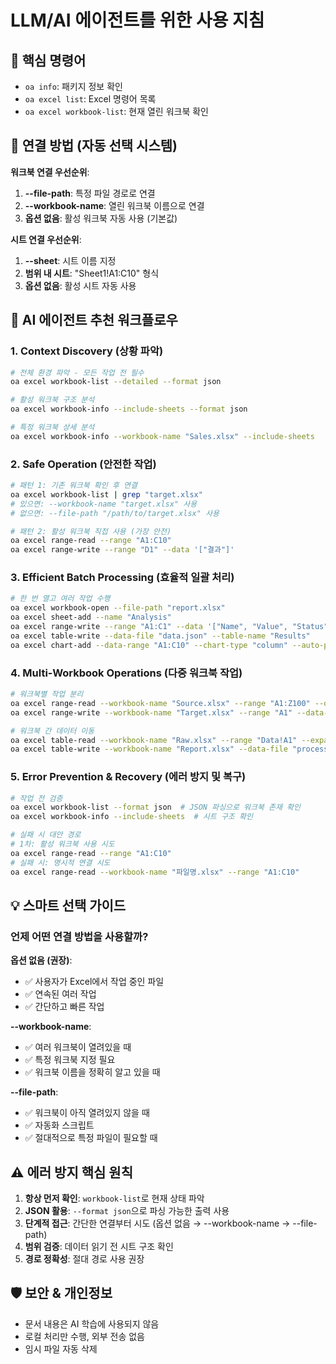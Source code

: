# LLM/AI 에이전트를 위한 사용 지침

## 🎯 핵심 명령어

- `oa info`: 패키지 정보 확인
- `oa excel list`: Excel 명령어 목록
- `oa excel workbook-list`: 현재 열린 워크북 확인

## 🔗 연결 방법 (자동 선택 시스템)

**워크북 연결 우선순위**:
1. **--file-path**: 특정 파일 경로로 연결
2. **--workbook-name**: 열린 워크북 이름으로 연결
3. **옵션 없음**: 활성 워크북 자동 사용 (기본값)

**시트 연결 우선순위**:
1. **--sheet**: 시트 이름 지정
2. **범위 내 시트**: "Sheet1!A1:C10" 형식
3. **옵션 없음**: 활성 시트 자동 사용

## 🚀 AI 에이전트 추천 워크플로우

### 1. Context Discovery (상황 파악)

```bash
# 전체 환경 파악 - 모든 작업 전 필수
oa excel workbook-list --detailed --format json

# 활성 워크북 구조 분석
oa excel workbook-info --include-sheets --format json

# 특정 워크북 상세 분석
oa excel workbook-info --workbook-name "Sales.xlsx" --include-sheets
```

### 2. Safe Operation (안전한 작업)

```bash
# 패턴 1: 기존 워크북 확인 후 연결
oa excel workbook-list | grep "target.xlsx"
# 있으면: --workbook-name "target.xlsx" 사용
# 없으면: --file-path "/path/to/target.xlsx" 사용

# 패턴 2: 활성 워크북 직접 사용 (가장 안전)
oa excel range-read --range "A1:C10"
oa excel range-write --range "D1" --data '["결과"]'
```

### 3. Efficient Batch Processing (효율적 일괄 처리)

```bash
# 한 번 열고 여러 작업 수행
oa excel workbook-open --file-path "report.xlsx"
oa excel sheet-add --name "Analysis"
oa excel range-write --range "A1:C1" --data '["Name", "Value", "Status"]'
oa excel table-write --data-file "data.json" --table-name "Results"
oa excel chart-add --data-range "A1:C10" --chart-type "column" --auto-position
```

### 4. Multi-Workbook Operations (다중 워크북 작업)

```bash
# 워크북별 작업 분리
oa excel range-read --workbook-name "Source.xlsx" --range "A1:Z100" --output-file "temp_data.json"
oa excel range-write --workbook-name "Target.xlsx" --range "A1" --data-file "temp_data.json"

# 워크북 간 데이터 이동
oa excel table-read --workbook-name "Raw.xlsx" --range "Data!A1" --expand table --output-file "processed.csv"
oa excel table-write --workbook-name "Report.xlsx" --data-file "processed.csv" --table-name "Summary"
```

### 5. Error Prevention & Recovery (에러 방지 및 복구)

```bash
# 작업 전 검증
oa excel workbook-list --format json  # JSON 파싱으로 워크북 존재 확인
oa excel workbook-info --include-sheets  # 시트 구조 확인

# 실패 시 대안 경로
# 1차: 활성 워크북 사용 시도
oa excel range-read --range "A1:C10"
# 실패 시: 명시적 연결 시도
oa excel range-read --workbook-name "파일명.xlsx" --range "A1:C10"
```

## 💡 스마트 선택 가이드

### 언제 어떤 연결 방법을 사용할까?

**옵션 없음 (권장)**:
- ✅ 사용자가 Excel에서 작업 중인 파일
- ✅ 연속된 여러 작업
- ✅ 간단하고 빠른 작업

**--workbook-name**:
- ✅ 여러 워크북이 열려있을 때
- ✅ 특정 워크북 지정 필요
- ✅ 워크북 이름을 정확히 알고 있을 때

**--file-path**:
- ✅ 워크북이 아직 열려있지 않을 때
- ✅ 자동화 스크립트
- ✅ 절대적으로 특정 파일이 필요할 때

## ⚠️ 에러 방지 핵심 원칙

1. **항상 먼저 확인**: `workbook-list`로 현재 상태 파악
2. **JSON 활용**: `--format json`으로 파싱 가능한 출력 사용
3. **단계적 접근**: 간단한 연결부터 시도 (옵션 없음 → --workbook-name → --file-path)
4. **범위 검증**: 데이터 읽기 전 시트 구조 확인
5. **경로 정확성**: 절대 경로 사용 권장

## 🛡️ 보안 & 개인정보

- 문서 내용은 AI 학습에 사용되지 않음
- 로컬 처리만 수행, 외부 전송 없음
- 임시 파일 자동 삭제

